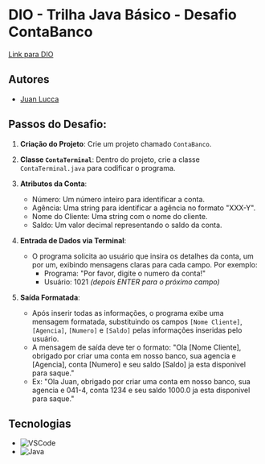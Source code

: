 # DIO - Trilha Java Básico - Desafio ContaBanco

[Link para DIO](https://www.dio.me)

## Autores

- [Juan Lucca](https://github.com/JuanLucca846)

## Passos do Desafio:

1. **Criação do Projeto**: Crie um projeto chamado `ContaBanco`.

2. **Classe `ContaTerminal`**: Dentro do projeto, crie a classe `ContaTerminal.java` para codificar o programa.

3. **Atributos da Conta**:

   - Número: Um número inteiro para identificar a conta.
   - Agência: Uma string para identificar a agência no formato "XXX-Y".
   - Nome do Cliente: Uma string com o nome do cliente.
   - Saldo: Um valor decimal representando o saldo da conta.

4. **Entrada de Dados via Terminal**:

   - O programa solicita ao usuário que insira os detalhes da conta, um por um, exibindo mensagens claras para cada campo. Por exemplo:
     - Programa: "Por favor, digite o numero da conta!"
     - Usuário: 1021 _(depois ENTER para o próximo campo)_

5. **Saída Formatada**:
   - Após inserir todas as informações, o programa exibe uma mensagem formatada, substituindo os campos `[Nome Cliente]`, `[Agencia]`, `[Numero]` e `[Saldo]` pelas informações inseridas pelo usuário.
   - A mensagem de saída deve ter o formato: "Ola [Nome Cliente], obrigado por criar uma conta em nosso banco, sua agencia e [Agencia], conta [Numero] e seu saldo [Saldo] ja esta disponivel para saque."
   - Ex: "Ola Juan, obrigado por criar uma conta em nosso banco, sua agencia e 041-4, conta 1234 e seu saldo 1000.0 ja esta disponivel para saque."

## Tecnologias

- ![VSCode](https://img.shields.io/badge/Visual_Studio_Code-0078D4?style=for-the-badge&logo=visual%20studio%20code&logoColor=white)
- ![Java](https://img.shields.io/badge/Java-ED8B00?style=for-the-badge&logo=openjdk&logoColor=white)
